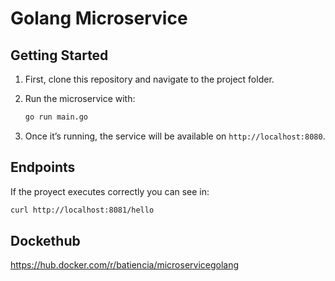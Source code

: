 # Golang Microservice

## Getting Started

1. First, clone this repository and navigate to the project folder.
2. Run the microservice with:

    ```bash
    go run main.go
    ```

3. Once it’s running, the service will be available on `http://localhost:8080`.

## Endpoints 

If the proyect executes correctly you can see in:

```bash
curl http://localhost:8081/hello
```

## Dockethub
https://hub.docker.com/r/batiencia/microservicegolang
